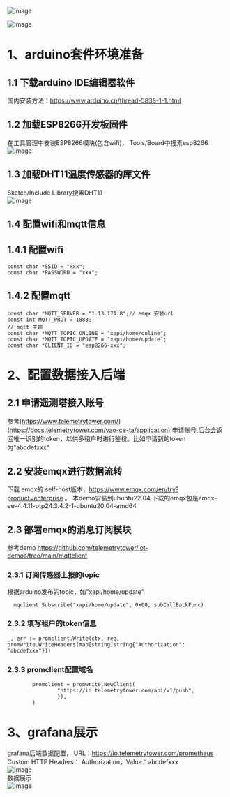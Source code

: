 ![image](https://user-images.githubusercontent.com/41465048/213395392-fc9fa024-c455-4772-91fc-db185a0d7758.png)


![image](https://user-images.githubusercontent.com/41465048/213381811-de6d5337-37f0-4793-b627-6e7927547393.png)

# 1、arduino套件环境准备
## 1.1 下载arduino IDE编辑器软件
国内安装方法：https://www.arduino.cn/thread-5838-1-1.html
## 1.2 加载ESP8266开发板固件
在工具管理中安装ESP8266模块(包含wifi)， Tools/Board中搜素esp8266
![image](https://user-images.githubusercontent.com/41465048/213351603-efa53a39-c497-4f31-af51-d238fe7a9917.png)
## 1.3 加载DHT11温度传感器的库文件
Sketch/Include Library搜素DHT11  
![image](https://user-images.githubusercontent.com/41465048/213351667-ee81f889-7488-4dba-8957-6a3ef07eece6.png)
## 1.4 配置wifi和mqtt信息
## 1.4.1 配置wifi
```
const char *SSID = "xxx";
const char *PASSWORD = "xxx";
```
## 1.4.2 配置mqtt
```
const char *MQTT_SERVER = "1.13.171.8";// emqx 安装url
const int MQTT_PROT = 1883;
// mqtt 主题
const char *MQTT_TOPIC_ONLINE = "xapi/home/online";
const char *MQTT_TOPIC_UPDATE = "xapi/home/update";
const char *CLIENT_ID = "esp8266-xxx";
```
# 2、配置数据接入后端
## 2.1 申请遥测塔接入账号
参考[https://www.telemetrytower.com/](https://docs.telemetrytower.com/yao-ce-ta/application) 申请账号,后台会返回唯一识别的token，以供多租户时进行鉴权。比如申请到的token为"abcdefxxx"
## 2.2 安装emqx进行数据流转
下载 emqx的 self-host版本，https://www.emqx.com/en/try?product=enterprise 。 本demo安装到ubuntu22.04,下载的emqx包是emqx-ee-4.4.11-otp24.3.4.2-1-ubuntu20.04-amd64
## 2.3 部署emqx的消息订阅模块
参考demo https://github.com/telemetrytower/iot-demos/tree/main/mqttclient
### 2.3.1 订阅传感器上报的topic
根据arduino发布的topic，如"xapi/home/update"
```
  mqclient.Subscribe("xapi/home/update", 0x00, subCallBackFunc)
```
### 2.3.2 填写租户的token信息
```
_, err := promclient.Write(ctx, req, promwrite.WriteHeaders(map[string]string{"Authorization": "abcdefxxx"}))
```
### 2.3.3 promclient配置域名
```
        promclient = promwrite.NewClient(
                "https://io.telemetrytower.com/api/v1/push",
                }),
        )
 ```
# 3、grafana展示
grafana后端数据配置，
URL：https://io.telemetrytower.com/prometheus  
Custom HTTP Headers： Authorization，Value：abcdefxxx  
![image](https://user-images.githubusercontent.com/41465048/213380223-5dba687a-27c7-4b12-ab31-6f3c2894a4c7.png)  
数据展示  
![image](https://user-images.githubusercontent.com/41465048/213380013-383f947d-5d5e-4ea8-81d7-353313324c28.png)

